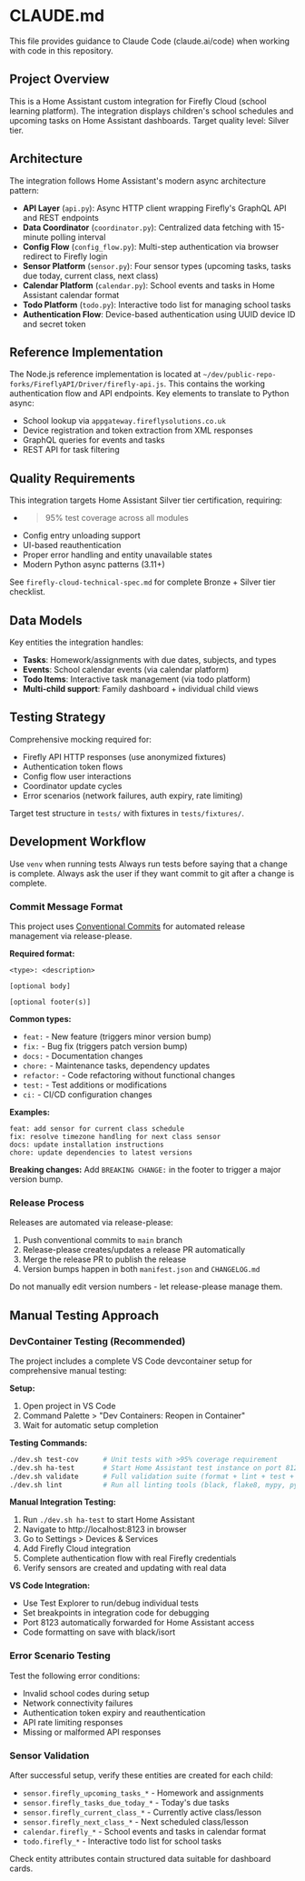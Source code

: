 # CLAUDE.md

This file provides guidance to Claude Code (claude.ai/code) when working with code in this repository.

## Project Overview

This is a Home Assistant custom integration for Firefly Cloud (school learning platform). The integration displays children's school schedules and upcoming tasks on Home Assistant dashboards. Target quality level: Silver tier.

## Architecture

The integration follows Home Assistant's modern async architecture pattern:

- **API Layer** (`api.py`): Async HTTP client wrapping Firefly's GraphQL API and REST endpoints
- **Data Coordinator** (`coordinator.py`): Centralized data fetching with 15-minute polling interval
- **Config Flow** (`config_flow.py`): Multi-step authentication via browser redirect to Firefly login
- **Sensor Platform** (`sensor.py`): Four sensor types (upcoming tasks, tasks due today, current class, next class)
- **Calendar Platform** (`calendar.py`): School events and tasks in Home Assistant calendar format
- **Todo Platform** (`todo.py`): Interactive todo list for managing school tasks
- **Authentication Flow**: Device-based authentication using UUID device ID and secret token

## Reference Implementation

The Node.js reference implementation is located at `~/dev/public-repo-forks/FireflyAPI/Driver/firefly-api.js`. This contains the working authentication flow and API endpoints. Key elements to translate to Python async:
- School lookup via `appgateway.fireflysolutions.co.uk`
- Device registration and token extraction from XML responses
- GraphQL queries for events and tasks
- REST API for task filtering

## Quality Requirements

This integration targets Home Assistant Silver tier certification, requiring:
- >95% test coverage across all modules
- Config entry unloading support
- UI-based reauthentication
- Proper error handling and entity unavailable states
- Modern Python async patterns (3.11+)

See `firefly-cloud-technical-spec.md` for complete Bronze + Silver tier checklist.

## Data Models

Key entities the integration handles:
- **Tasks**: Homework/assignments with due dates, subjects, and types
- **Events**: School calendar events (via calendar platform)
- **Todo Items**: Interactive task management (via todo platform)
- **Multi-child support**: Family dashboard + individual child views

## Testing Strategy

Comprehensive mocking required for:
- Firefly API HTTP responses (use anonymized fixtures)
- Authentication token flows
- Config flow user interactions
- Coordinator update cycles
- Error scenarios (network failures, auth expiry, rate limiting)

Target test structure in `tests/` with fixtures in `tests/fixtures/`.

## Development Workflow

Use `venv` when running tests
Always run tests before saying that a change is complete.
Always ask the user if they want commit to git after a change is complete.

### Commit Message Format

This project uses [Conventional Commits](https://conventionalcommits.org) for automated release management via release-please.

**Required format:**
```
<type>: <description>

[optional body]

[optional footer(s)]
```

**Common types:**
- `feat:` - New feature (triggers minor version bump)
- `fix:` - Bug fix (triggers patch version bump)
- `docs:` - Documentation changes
- `chore:` - Maintenance tasks, dependency updates
- `refactor:` - Code refactoring without functional changes
- `test:` - Test additions or modifications
- `ci:` - CI/CD configuration changes

**Examples:**
```
feat: add sensor for current class schedule
fix: resolve timezone handling for next class sensor
docs: update installation instructions
chore: update dependencies to latest versions
```

**Breaking changes:** Add `BREAKING CHANGE:` in the footer to trigger a major version bump.

### Release Process

Releases are automated via release-please:
1. Push conventional commits to `main` branch
2. Release-please creates/updates a release PR automatically
3. Merge the release PR to publish the release
4. Version bumps happen in both `manifest.json` and `CHANGELOG.md`

Do not manually edit version numbers - let release-please manage them.

## Manual Testing Approach

### DevContainer Testing (Recommended)

The project includes a complete VS Code devcontainer setup for comprehensive manual testing:

**Setup:**
1. Open project in VS Code
2. Command Palette > "Dev Containers: Reopen in Container"
3. Wait for automatic setup completion

**Testing Commands:**
```bash
./dev.sh test-cov      # Unit tests with >95% coverage requirement
./dev.sh ha-test       # Start Home Assistant test instance on port 8123
./dev.sh validate      # Full validation suite (format + lint + test + config)
./dev.sh lint          # Run all linting tools (black, flake8, mypy, pylint)
```

**Manual Integration Testing:**
1. Run `./dev.sh ha-test` to start Home Assistant
2. Navigate to http://localhost:8123 in browser
3. Go to Settings > Devices & Services
4. Add Firefly Cloud integration
5. Complete authentication flow with real Firefly credentials
6. Verify sensors are created and updating with real data

**VS Code Integration:**
- Use Test Explorer to run/debug individual tests
- Set breakpoints in integration code for debugging
- Port 8123 automatically forwarded for Home Assistant access
- Code formatting on save with black/isort

### Error Scenario Testing

Test the following error conditions:
- Invalid school codes during setup
- Network connectivity failures
- Authentication token expiry and reauthentication
- API rate limiting responses
- Missing or malformed API responses

### Sensor Validation

After successful setup, verify these entities are created for each child:
- `sensor.firefly_upcoming_tasks_*` - Homework and assignments
- `sensor.firefly_tasks_due_today_*` - Today's due tasks
- `sensor.firefly_current_class_*` - Currently active class/lesson
- `sensor.firefly_next_class_*` - Next scheduled class/lesson
- `calendar.firefly_*` - School events and tasks in calendar format
- `todo.firefly_*` - Interactive todo list for school tasks

Check entity attributes contain structured data suitable for dashboard cards.
